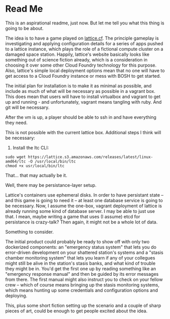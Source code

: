 # Read Me

This is an aspirational readme, just now. But let me tell you what this thing is going to be about.

The idea is to have a game played on [lattice.cf](http://lattice.cf). The principle gameplay is investigating and applying configuration details for a series of apps pushed to a lattice instance, which plays the role of a fictional compute cluster on a damaged space station. Happily, lattice's website basically looks like something out of science fiction already, which is a consideration in choosing it over some other Cloud Foundry technology for this purpose. Also, lattice's simple local deployment options mean that no one will have to get access to a Cloud Foundry instance or mess with BOSH to get started.

The initial plan for installation is to make it as minimal as possible, and include as much of what will be necessary as possible in a vagrant box. This does mean that users will have to install virtualbox and vagrant to get up and running - and unfortunately, vagrant means tangling with ruby. And git will be necessary.

After the vm is up, a player should be able to ssh in and have everything they need.

This is not possible with the current lattice box. Additional steps I think will be necessary:

1. Install the ltc CLI:

```
sudo wget https://lattice.s3.amazonaws.com/releases/latest/linux-amd64/ltc -O /usr/local/bin/ltc
chmod +x usr/local/bin/ltc
```

That... that may actually be it.

Well, there may be persistance-layer setup.

Lattice's containers use ephemeral disks. In order to have persistant state – and this game is going to need it – at least one database service is going to be necessary. Now, I assume the one-box, vagrant deployment of lattice is already running some kind of database server. I may be able to just use that. I mean, maybe writing a game that uses (I assume) etcd for persistance is crazy-talk? Then again, it might not be a whole lot of data.

Something to consider.

The initial product could probably be ready to show off with only two dockerized components: an "emergency status system" that lets you do error-driven development on your shattered station's systems and a "stasis chamber monitoring system" that lets you learn if any of your collegues might still be alive in the station's stasis banks, and what kind of trouble they might be in. You'd get the first one up by reading something like an "emergency response manual" and then be guided by its error messages from there. The first manual might also instruct you to check on your fellow crew – which of course means bringing up the stasis monitoring systems, which means hunting up some credentials and configuration options and deploying.

This, plus some short fiction setting up the scenario and a couple of sharp pieces of art, could be enough to get people excited about the idea.

